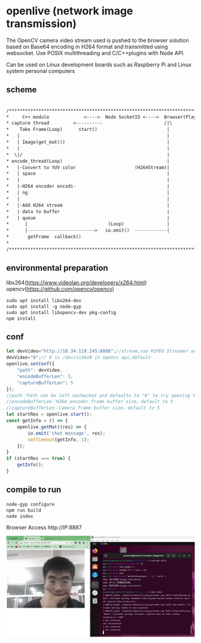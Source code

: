 # openlive (network image transmission)

The OpenCV camera video stream used is pushed to the browser solution based on Base64 encoding in H264 format and transmitted using websocket. Use POSIX multithreading and C/C++plugins with Node API.

Can be used on Linux development boards such as Raspberry Pi and Linux system personal computers

## scheme

```txt

/**************************************************************************/
*     C++ module             <---->  Node SocketIO <---->  Browser(Player) *
* capture thread         <----------                       /|\              *
*    Take Frame(Loop)      start()                          |               *
*   |                                                       |               *
*   | Image(get_mat())                                      |               *
*   |                                                       |               *
*  \|/                                                      |               *
* encode_thread(Loop)                                       |               *
*   |-Convert to YUV color                      (H264Stream)|               *
*   | space                                                 |               *
*   |                                                       |               *
*   |-H264 encoder encodi-                                  |               *
*   | ng                                                    |               *
*   |                                                       |               *
*   |-Add H264 stream                                       |               *
*   | data to buffer                                        |               *
*   | queue                                                 |               *
*      |                              (Loop)                |               *
*      |------------------------->   io.emit()  ------------|               *
*       getFrame  callback()                                                *
*                                                                           *
/**************************************************************************/
```

## environmental preparation

libx264(https://www.videolan.org/developers/x264.html)  
opencv(https://github.com/opencv/opencv)

```shell
sudo apt install libx264-dev
sudo apt install -g node-gyp
sudo apt install libopencv-dev pkg-config
npm install
```

## conf

```js
let devVideo="http://10.34.119.245:8888";//stream,use MJPEG Streamer on Windows
devVideo="0";// 0 is /dev/video0 in opencv api,default
openlive.setConf({
    "path": devVideo,
    "encodeBufferLen": 5,
    "captureBufferLen": 5
});
//path：Path can be left unchecked and defaults to "0" to try opening the camera
//encodeBufferLen：H264 encoder frame buffer size，default to 5
//captureBufferLen：Camera frame buffer size，default to 5
let startRes = openlive.start();
const getInfo = () => {
    openlive.getMat((res) => {
        io.emit('chat message', res);
        setTimeout(getInfo, 1);
    });
}
if (startRes === true) {
    getInfo();
}
```

## compile to run

```shell
node-gyp configure
npm run build
node index
```

Browser Access http://IP:8887

![show](./resources/2023-04-14213407.jpg)
